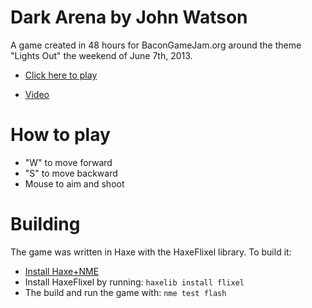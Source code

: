 # Dark Arena by John Watson

A game created in 48 hours for BaconGameJam.org around the theme "Lights Out" the weekend of June 7th, 2013.

- [Click here to play](http://flagrantdisregard.com/bacongamejam05)

- [Video](http://www.youtube.com/watch?v=nIxyJOm3tiM)

# How to play

- "W" to move forward
- "S" to move backward
- Mouse to aim and shoot

# Building

The game was written in Haxe with the HaxeFlixel library. To build it:

- [Install Haxe+NME](http://www.nme.io/download/)
- Install HaxeFlixel by running: `haxelib install flixel`
- The build and run the game with: `nme test flash`
